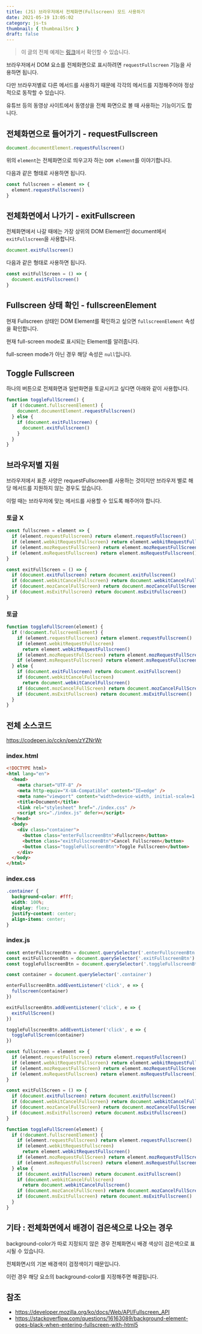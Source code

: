 ```yaml
---
title: (JS) 브라우저에서 전체화면(Fullscreen) 모드 사용하기
date: 2021-05-19 13:05:02
category: js-ts
thumbnail: { thumbnailSrc }
draft: false
---
```


> 이 글의 전체 예제는 [링크](https://codepen.io/cckn/pen/zYZNrWr)에서 확인할 수 있습니다.

브라우저에서 DOM 요소를 전체화면으로 표시하려면 `requestFullscreen` 기능을 사용하면 됩니다.

다만 브라우저별로 다른 메서드를 사용하기 때문에 각각의 메서드를 지정해주어야 정상적으로 동작할 수 있습니다.

유튜브 등의 동영상 사이트에서 동영상을 전체 화면으로 볼 때 사용하는 기능이기도 합니다.

## 전체화면으로 들어가기 - requestFullscreen

```js
document.documentElement.requestFullscreen()
```

위의 `element`는 전체화면으로 띄우고자 하는 `DOM element`를 이야기합니다.

다음과 같은 형태로 사용하면 됩니다.

```js
const fullscreen = element => {
  element.requestFullscreen()
}
```

## 전체화면에서 나가기 - exitFullscreen

전체화면에서 나갈 때에는 가장 상위의 DOM Element인 document에서 `exitFullscreen`을 사용합니다.

```js
document.exitFullscreen()
```

다음과 같은 형태로 사용하면 됩니다.

```js
const exitFullScreen = () => {
  document.exitFullscreen()
}
```

## Fullscreen 상태 확인 - fullscreenElement

현재 Fullscreen 상태인 DOM Element를 확인하고 싶으면 `fullscreenElement` 속성을 확인합니다.

현재 full-screen mode로 표시되는 Element를 알려줍니다.

full-screen mode가 아닌 경우 해당 속성은 `null`입니다.

## Toggle Fullscreen

하나의 버튼으로 전체화면과 일반화면을 토글시키고 싶다면 아래와 같이 사용합니다.

```js
function toggleFullScreen() {
  if (!document.fullscreenElement) {
    document.documentElement.requestFullscreen()
  } else {
    if (document.exitFullscreen) {
      document.exitFullscreen()
    }
  }
}
```

## 브라우저별 지원

브라우저에서 표준 사양은 requestFullscreen를 사용하는 것이지만 브라우저 별로 해당 메서드를 지원하지 않는 경우도 있습니다.

이럴 때는 브라우저에 맞는 메서드를 사용할 수 있도록 해주어야 합니다.

### 토글 X

```js
const fullscreen = element => {
  if (element.requestFullscreen) return element.requestFullscreen()
  if (element.webkitRequestFullscreen) return element.webkitRequestFullscreen()
  if (element.mozRequestFullScreen) return element.mozRequestFullScreen()
  if (element.msRequestFullscreen) return element.msRequestFullscreen()
}

const exitFullScreen = () => {
  if (document.exitFullscreen) return document.exitFullscreen()
  if (document.webkitCancelFullscreen) return document.webkitCancelFullscreen()
  if (document.mozCancelFullScreen) return document.mozCancelFullScreen()
  if (document.msExitFullscreen) return document.msExitFullscreen()
}
```

### 토글

```js
function toggleFullScreen(element) {
  if (!document.fullscreenElement) {
    if (element.requestFullscreen) return element.requestFullscreen()
    if (element.webkitRequestFullscreen)
      return element.webkitRequestFullscreen()
    if (element.mozRequestFullScreen) return element.mozRequestFullScreen()
    if (element.msRequestFullscreen) return element.msRequestFullscreen()
  } else {
    if (document.exitFullscreen) return document.exitFullscreen()
    if (document.webkitCancelFullscreen)
      return document.webkitCancelFullscreen()
    if (document.mozCancelFullScreen) return document.mozCancelFullScreen()
    if (document.msExitFullscreen) return document.msExitFullscreen()
  }
}
```

## 전체 소스코드

<https://codepen.io/cckn/pen/zYZNrWr>

### index.html

```html
<!DOCTYPE html>
<html lang="en">
  <head>
    <meta charset="UTF-8" />
    <meta http-equiv="X-UA-Compatible" content="IE=edge" />
    <meta name="viewport" content="width=device-width, initial-scale=1.0" />
    <title>Document</title>
    <link rel="stylesheet" href="./index.css" />
    <script src="./index.js" defer></script>
  </head>
  <body>
    <div class="container">
      <button class="enterFullscreenBtn">Fullscreen</button>
      <button class="exitFullscreenBtn">Cancel Fullscreen</button>
      <button class="toggleFullscreenBtn">Toggle Fullscreen</button>
    </div>
  </body>
</html>
```

### index.css

```css
.container {
  background-color: #fff;
  width: 100%;
  display: flex;
  justify-content: center;
  align-items: center;
}
```

### index.js

```js
const enterFullscreenBtn = document.querySelector('.enterFullscreenBtn')
const exitFullscreenBtn = document.querySelector('.exitFullscreenBtn')
const toggleFullscreenBtn = document.querySelector('.toggleFullscreenBtn')

const container = document.querySelector('.container')

enterFullscreenBtn.addEventListener('click', e => {
  fullscreen(container)
})

exitFullscreenBtn.addEventListener('click', e => {
  exitFullScreen()
})

toggleFullscreenBtn.addEventListener('click', e => {
  toggleFullScreen(container)
})

const fullscreen = element => {
  if (element.requestFullscreen) return element.requestFullscreen()
  if (element.webkitRequestFullscreen) return element.webkitRequestFullscreen()
  if (element.mozRequestFullScreen) return element.mozRequestFullScreen()
  if (element.msRequestFullscreen) return element.msRequestFullscreen()
}

const exitFullScreen = () => {
  if (document.exitFullscreen) return document.exitFullscreen()
  if (document.webkitCancelFullscreen) return document.webkitCancelFullscreen()
  if (document.mozCancelFullScreen) return document.mozCancelFullScreen()
  if (document.msExitFullscreen) return document.msExitFullscreen()
}

function toggleFullScreen(element) {
  if (!document.fullscreenElement) {
    if (element.requestFullscreen) return element.requestFullscreen()
    if (element.webkitRequestFullscreen)
      return element.webkitRequestFullscreen()
    if (element.mozRequestFullScreen) return element.mozRequestFullScreen()
    if (element.msRequestFullscreen) return element.msRequestFullscreen()
  } else {
    if (document.exitFullscreen) return document.exitFullscreen()
    if (document.webkitCancelFullscreen)
      return document.webkitCancelFullscreen()
    if (document.mozCancelFullScreen) return document.mozCancelFullScreen()
    if (document.msExitFullscreen) return document.msExitFullscreen()
  }
}
```

## 기타 : 전체화면에서 배경이 검은색으로 나오는 경우

background-color가 따로 지정되지 않은 경우 전체화면시 배경 색상이 검은색으로 표시될 수 있습니다.

전체화면시의 기본 배경색이 검정색이기 때문입니다.

이런 경우 해당 요소의 background-color를 지정해주면 해결됩니다.

## 참조

- <https://developer.mozilla.org/ko/docs/Web/API/Fullscreen_API>
- <https://stackoverflow.com/questions/16163089/background-element-goes-black-when-entering-fullscreen-with-html5>
